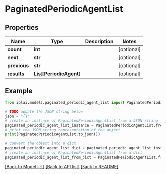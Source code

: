 # PaginatedPeriodicAgentList


## Properties

Name | Type | Description | Notes
------------ | ------------- | ------------- | -------------
**count** | **int** |  | [optional] 
**next** | **str** |  | [optional] 
**previous** | **str** |  | [optional] 
**results** | [**List[PeriodicAgent]**](PeriodicAgent.md) |  | [optional] 

## Example

```python
from iblai.models.paginated_periodic_agent_list import PaginatedPeriodicAgentList

# TODO update the JSON string below
json = "{}"
# create an instance of PaginatedPeriodicAgentList from a JSON string
paginated_periodic_agent_list_instance = PaginatedPeriodicAgentList.from_json(json)
# print the JSON string representation of the object
print(PaginatedPeriodicAgentList.to_json())

# convert the object into a dict
paginated_periodic_agent_list_dict = paginated_periodic_agent_list_instance.to_dict()
# create an instance of PaginatedPeriodicAgentList from a dict
paginated_periodic_agent_list_from_dict = PaginatedPeriodicAgentList.from_dict(paginated_periodic_agent_list_dict)
```
[[Back to Model list]](../README.md#documentation-for-models) [[Back to API list]](../README.md#documentation-for-api-endpoints) [[Back to README]](../README.md)


